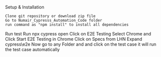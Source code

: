 Setup & Installation

    Clone git repository or download zip file
    Go to Numair_Cypresss_Automation_Code folder
    run command as "npm install" to install all dependencies
Run test
    Run npx cypress open 
    Click on E2E Testing
    Select Chrome and Click Start E2E Testing in Chrome
    Click on Specs from LHN
    Expand cypress\e2e
    Now go to any Folder and and click on the test case it will run the test case automatically 
    

